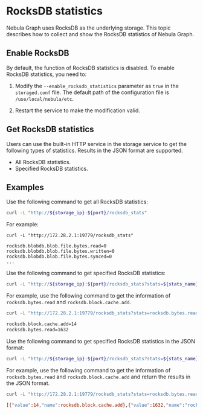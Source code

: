 # RocksDB statistics

Nebula Graph uses RocksDB as the underlying storage. This topic describes how to collect and show the RocksDB statistics of Nebula Graph.

## Enable RocksDB

By default, the function of RocksDB statistics is disabled. To enable RocksDB statistics, you need to:

1. Modify the `--enable_rocksdb_statistics` parameter as `true` in the `storaged.conf` file. The default path of the configuration file is `/use/local/nebula/etc`.

2. Restart the service to make the modification valid.

## Get RocksDB statistics

Users can use the built-in HTTP service in the storage service to get the following types of statistics. Results in the JSON format are supported.

- All RocksDB statistics.
- Specified RocksDB statistics.

## Examples

Use the following command to get all RocksDB statistics:
```bash
curl -L "http://${storage_ip}:${port}/rocksdb_stats"
```

For example:
```
curl -L "http://172.28.2.1:19779/rocksdb_stats"

rocksdb.blobdb.blob.file.bytes.read=0
rocksdb.blobdb.blob.file.bytes.written=0
rocksdb.blobdb.blob.file.bytes.synced=0
...
```

Use the following command to get specified RocksDB statistics:
```bash
curl -L "http://${storage_ip}:${port}/rocksdb_stats?stats=${stats_name}"
```

For example, use the following command to get the information of `rocksdb.bytes.read` and `rocksdb.block.cache.add`.
```bash
curl -L "http://172.28.2.1:19779/rocksdb_stats?stats=rocksdb.bytes.read,rocksdb.block.cache.add"

rocksdb.block.cache.add=14
rocksdb.bytes.read=1632
```

Use the following command to get specified RocksDB statistics in the JSON format:
```bash
curl -L "http://${storage_ip}:${port}/rocksdb_stats?stats=${stats_name}.&returnjson"
```

For example, use the following command to get the information of `rocksdb.bytes.read` and `rocksdb.block.cache.add` and return the results in the JSON format.
```bash
curl -L "http://172.28.2.1:19779/rocksdb_stats?stats=rocksdb.bytes.read,rocksdb.block.cache.add&returnjson"

[{"value":14,"name":rocksdb.block.cache.add},{"value":1632,"name":"rocksdb.bytes.read"}]
```

